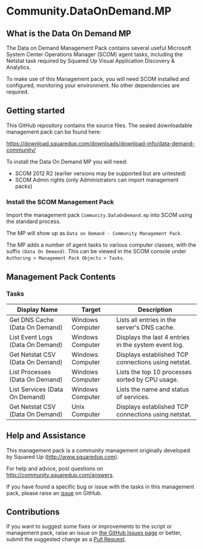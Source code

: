 # Community.DataOnDemand.MP

## What is the Data On Demand MP

The Data on Demand Management Pack contains several useful Microsoft System Center Operations Manager (SCOM) agent tasks, including the Netstat task required by Squared Up Visual Application Discovery &amp; Analytics.

To make use of this Management pack, you will need SCOM installed and configured, monitoring your environment.  No other dependencies are required.

## Getting started

This GitHub repository contains the source files. The sealed downloadable management pack can be found here:

<https://download.squaredup.com/downloads/download-info/data-demand-community/>

To install the Data On Demand MP you will need:

- SCOM 2012 R2 (earlier versions may be supported but are untested)
- SCOM Admin rights (only Administrators can import management packs)

### Install the SCOM Management Pack

Import the management pack `Community.DataOnDemand.mp` into SCOM using the standard process.

The MP will show up as `Data on Demand - Community Management Pack`.

The MP adds a number of agent tasks to various computer classes, with the suffix `(Data On Demand)`. This can be viewed in the SCOM console under `Authoring > Management Pack Objects > Tasks`.

## Management Pack Contents

### Tasks

Display Name                     | Target           | Description
-------------------------------- | ---------------- | ----------------------
Get DNS Cache (Data On Demand)   | Windows Computer | Lists all entries in the server's DNS cache.
List Event Logs (Data On Demand) | Windows Computer | Displays the last 4 entries in the system event log.
Get Netstat CSV (Data On Demand) | Windows Computer | Displays established TCP connections using netstat.
List Processes (Data On Demand)  | Windows Computer | Lists the top 10 processes sorted by CPU usage.
List Services (Data On Demand)   | Windows Computer | Lists the name and status of services.
Get Netstat CSV (Data On Demand) | Unix Computer    | Displays established TCP connections using netstat.

## Help and Assistance

This management pack is a community management originally developed by Squared Up (<http://www.squaredup.com>).

For help and advice, post questions on <http://community.squaredup.com/answers>.

If you have found a specific bug or issue with the tasks in this management pack, please raise an [issue](https://github.com/squaredup/Community.DataOnDemand.MP/issues) on GitHub.

## Contributions

If you want to suggest some fixes or improvements to the script or management pack, raise an issue on [the GitHub Issues page](https://github.com/squaredup/Community.DataOnDemand.MP/issues) or better, submit the suggested change as a [Pull Request](https://github.com/squaredup/Community.DataOnDemand.MP/pulls).
